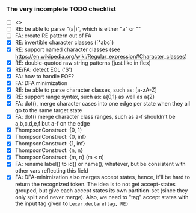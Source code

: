 ### The very incomplete TODO checklist

- [ ] <<more unit tests>>
- [ ] RE: be able to parse "(a|)", which is either "a" or ""
- [ ] FA: create RE pattern out of FA
- [x] RE: invertible character classes ([^abc])
- [x] RE: support named character classes (see https://en.wikipedia.org/wiki/Regular_expression#Character_classes)
- [x] RE: double-quoted raw string patterns (just like in flex)
- [x] RE/FA: detect EOL ('$')
- [x] FA: how to handle EOF?
- [x] FA: DFA minimization
- [x] RE: be able to parse character classes, such as: [a-zA-Z]
- [x] RE: support range syntax, such as: a{0,1} as well as a{2}
- [x] FA: dot(), merge character cases into one edge per state when they all go to the same target state
- [x] FA: dot() merge character class ranges, such as a-f shouldn't be a,b,c,d,e,f but a-f on the edge
- [x] ThompsonConstruct: {0, 1}
- [x] ThompsonConstruct: {0, inf}
- [x] ThompsonConstruct: {1, inf}
- [x] ThompsonConstruct: {n, n}
- [x] ThompsonConstruct: {m, n} (m < n)
- [x] FA: rename label() to id() or name(), whatever, but be consistent with other vars reflecting this field
- [x] FA: DFA-minimization also merges accept states, hence, it'll be hard to return the recognized
      token. The idea is to not get accept-states grouped, but give each accept states its own
      partition-set (since they only split and never merge).
      Also, we need to "tag" accept states with the input tag given to `Lexer.declare(tag, RE)`
